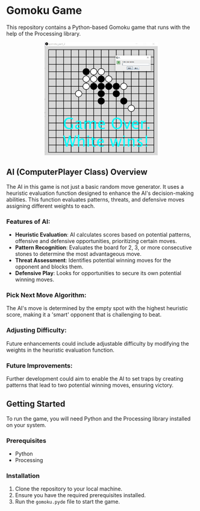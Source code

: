# Gomoku Game

This repository contains a Python-based Gomoku game that runs with the help of the Processing library.

<div align="center">
  <img src="screenshot.png" alt="screenshot" width="300" height="300">
</div>

## AI (ComputerPlayer Class) Overview

The AI in this game is not just a basic random move generator. It uses a heuristic evaluation function designed to enhance the AI's decision-making abilities. This function evaluates patterns, threats, and defensive moves assigning different weights to each.

### Features of AI:

- **Heuristic Evaluation**: AI calculates scores based on potential patterns, offensive and defensive opportunities, prioritizing certain moves.
- **Pattern Recognition**: Evaluates the board for 2, 3, or more consecutive stones to determine the most advantageous move.
- **Threat Assessment**: Identifies potential winning moves for the opponent and blocks them.
- **Defensive Play**: Looks for opportunities to secure its own potential winning moves.

### Pick Next Move Algorithm:

The AI's move is determined by the empty spot with the highest heuristic score, making it a 'smart' opponent that is challenging to beat.

### Adjusting Difficulty:

Future enhancements could include adjustable difficulty by modifying the weights in the heuristic evaluation function.

### Future Improvements:

Further development could aim to enable the AI to set traps by creating patterns that lead to two potential winning moves, ensuring victory.

## Getting Started

To run the game, you will need Python and the Processing library installed on your system.

### Prerequisites

- Python
- Processing

### Installation

1. Clone the repository to your local machine.
2. Ensure you have the required prerequisites installed.
3. Run the `gomoku.pyde` file to start the game.
